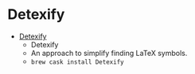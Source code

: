 # Detexify
- [Detexify](https://detexify.kirelabs.org/classify.html)
  -  Detexify
  - An approach to simplify finding LaTeX symbols.
  - `brew cask install Detexify`
